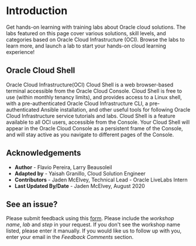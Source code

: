 # Introduction

Get hands-on learning with training labs about Oracle cloud solutions. The labs featured on this page cover various solutions, skill levels, and categories based on Oracle Cloud Infrastructure (OCI). Browse the labs to learn more, and launch a lab to start your hands-on cloud learning experience!

## Oracle Cloud Shell
Oracle Cloud Infrastructure(OCI) Cloud Shell is a web browser-based terminal accessible from the Oracle Cloud Console. Cloud Shell is free to use (within monthly tenancy limits), and provides access to a Linux shell, with a pre-authenticated Oracle Cloud Infrastructure CLI, a pre-authenticated Ansible installation, and other useful tools for following Oracle Cloud Infrastructure service tutorials and labs. Cloud Shell is a feature available to all OCI users, accessible from the Console. Your Cloud Shell will appear in the Oracle Cloud Console as a persistent frame of the Console, and will stay active as you navigate to different pages of the Console.

[](youtube:J51BXxlCbOY)

## Acknowledgements
- **Author** - Flavio Pereira, Larry Beausoleil
- **Adapted by** - Yaisah Granillo, Cloud Solution Engineer
- **Contributors** - Jaden McElvey, Technical Lead - Oracle LiveLabs Intern
- **Last Updated By/Date** - Jaden McElvey, August 2020

## See an issue?
Please submit feedback using this [form](https://apexapps.oracle.com/pls/apex/f?p=133:1:::::P1_FEEDBACK:1). Please include the *workshop name*, *lab* and *step* in your request.  If you don't see the workshop name listed, please enter it manually. If you would like us to follow up with you, enter your email in the *Feedback Comments* section.
